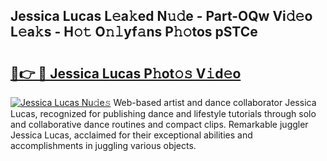 ## Jessica Lucas L𝚎a𝚔ed N𝚞𝚍e - Part-OQw Vi𝚍𝚎o L𝚎a𝚔s - H𝚘𝚝 O𝚗𝚕yf𝚊ns P𝚑𝚘tos pSTCe

# <h2><a href="http://kf4wiv.oniu.top/?m=Jessica+Lucas">🔗👉 🔴 Jessica Lucas P𝚑ot𝚘𝚜 V𝚒d𝚎o</a></h2>

[![Jessica Lucas Nu𝚍e𝚜](https://i.imgur.com/0qMVB7G.gif)](http://kf4wiv.oniu.top/?m=Jessica+Lucas)
Web-based artist and dance collaborator Jessica Lucas, recognized for publishing dance and lifestyle tutorials through solo and collaborative dance routines and compact clips. Remarkable juggler Jessica Lucas, acclaimed for their exceptional abilities and accomplishments in juggling various objects.  
